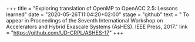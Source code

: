 +++
title = "Exploring translation of OpenMP to OpenACC 2.5: Lessons learned"
date = "2020-05-26T11:04:20+02:00"
stage = "github"
text = " To appear in Proceedings of the Seventh International Workshop on Accelerators and Hybrid Exascale Systems (AsHES). IEEE Press, 2017."
link = "https://github.com/UD-CRPL/ASHES-17"
+++